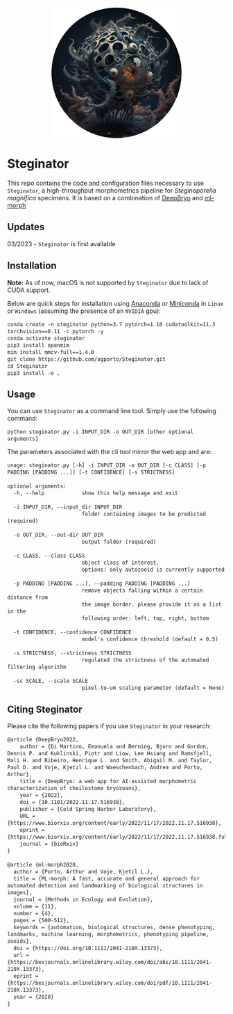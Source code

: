 <p align="center">
<img src="resources/logo.png" alt="Steginator logo" width='300' height='300' >
</p>

# Steginator

This repo contains the code and configuration files necessary to use `Steginator`, a high-throughput morphometrics pipeline for _Steginoporella magnifica_ specimens. It is based on a combination of [DeepBryo](https://github.com/agporto/DeepBryo/) and [ml-morph](https://github.com/agporto/ml-morph)

## Updates

03/2023 - `Steginator` is first available

## Installation

**Note:** As of now, macOS is not supported by `Steginator` due to lack of CUDA support.

Below are quick steps for installation using [Anaconda](https://www.anaconda.com/) or [Miniconda](https://docs.conda.io/en/latest/miniconda.html) in `Linux` or `Windows` (assuming the presence of an `NVIDIA` gpu):

```
conda create -n steginator python=3.7 pytorch=1.10 cudatoolkit=11.3 torchvision==0.11 -c pytorch -y
conda activate steginator
pip3 install openmim
mim install mmcv-full==1.4.0
git clone https://github.com/agporto/Steginator.git
cd Steginator
pip3 install -e .
```

## Usage

You can use `Steginator` as a command line tool. Simply use the following command:

```
python steginator.py -i INPUT_DIR -o OUT_DIR [other optional arguments]
```

The parameters associated with the cli tool mirror the web app and are:

```
usage: steginator.py [-h] -i INPUT_DIR -o OUT_DIR [-c CLASS] [-p PADDING [PADDING ...]] [-t CONFIDENCE] [-s STRICTNESS]

optional arguments:
  -h, --help            show this help message and exit

  -i INPUT_DIR, --input_dir INPUT_DIR
                        folder containing images to be predicted (required)

  -o OUT_DIR, --out-dir OUT_DIR
                        output folder (required)

  -c CLASS, --class CLASS
                        object class of interest.
                        options: only autozooid is currently supported

  -p PADDING [PADDING ...], --padding PADDING [PADDING ...]
                        remove objects falling within a certain distance from
                        the image border. please provide it as a list in the
                        following order: left, top, right, bottom

  -t CONFIDENCE, --confidence CONFIDENCE
                        model's confidence threshold (default = 0.5)

  -s STRICTNESS, --strictness STRICTNESS
                        regulated the strictness of the automated filtering algorithm

  -sc SCALE, --scale SCALE
                        pixel-to-um scaling parameter (default = None)
```

## Citing Steginator

Please cite the following papers if you use `Steginator` in your research:

```
@article {DeepBryo2022,
	author = {Di Martino, Emanuela and Berning, Bjorn and Gordon, Dennis P. and Kuklinski, Piotr and Liow, Lee Hsiang and Ramsfjell, Mali H. and Ribeiro, Henrique L. and Smith, Abigail M. and Taylor, Paul D. and Voje, Kjetil L. and Waeschenbach, Andrea and Porto, Arthur},
	title = {DeepBryo: a web app for AI-assisted morphometric characterization of cheilostome bryozoans},
	year = {2022},
	doi = {10.1101/2022.11.17.516938},
	publisher = {Cold Spring Harbor Laboratory},
	URL = {https://www.biorxiv.org/content/early/2022/11/17/2022.11.17.516938},
	eprint = {https://www.biorxiv.org/content/early/2022/11/17/2022.11.17.516938.full.pdf},
	journal = {bioRxiv}
}

@article {ml-morph2020,
  author = {Porto, Arthur and Voje, Kjetil L.},
  title = {ML-morph: A fast, accurate and general approach for automated detection and landmarking of biological structures in images},
  journal = {Methods in Ecology and Evolution},
  volume = {11},
  number = {4},
  pages = {500-512},
  keywords = {automation, biological structures, dense phenotyping, landmarks, machine learning, morphometrics, phenotyping pipeline, zooids},
  doi = {https://doi.org/10.1111/2041-210X.13373},
  url = {https://besjournals.onlinelibrary.wiley.com/doi/abs/10.1111/2041-210X.13373},
  eprint = {https://besjournals.onlinelibrary.wiley.com/doi/pdf/10.1111/2041-210X.13373},
  year = {2020}
}

```
